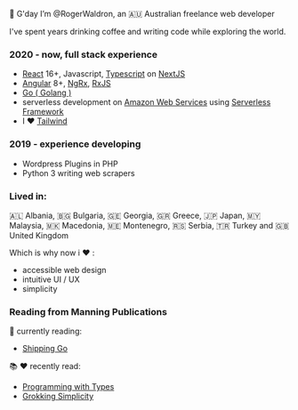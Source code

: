 👋 G'day I’m @RogerWaldron, an :australia: Australian freelance web developer

I've spent years drinking coffee and writing code while exploring the world.

### 2020 - now, full stack experience

- [React](https://react.dev/) 16+, Javascript, [Typescript](https://www.typescriptlang.org/) on [NextJS](https://nextjs.org/)
- [Angular](https://angular.io/) 8+, [NgRx](https://ngrx.io/), [RxJS](https://rxjs.dev/)
- [Go ( Golang )](https://go.dev/)
- serverless development on [Amazon Web Services](https://aws.amazon.com/) using [Serverless Framework](https://www.serverless.com/)
- I :heart: [Tailwind](https://tailwindcss.com/)

### 2019 - experience developing

- Wordpress Plugins in PHP
- Python 3 writing web scrapers

### Lived in:

:albania: Albania, :bulgaria: Bulgaria, :georgia: Georgia, :greece: Greece, :jp: Japan, :malaysia: Malaysia, :macedonia: Macedonia, :montenegro: Montenegro, :serbia: Serbia, :tr: Turkey and :gb: United Kingdom

Which is why now i :heart: :

- accessible web design
- intuitive UI / UX
- simplicity

### Reading from Manning Publications

:bookmark: currently reading:

- [Shipping Go](https://www.manning.com/books/shipping-go)

:books: :heart: recently read:

- [Programming with Types](https://www.manning.com/books/programming-with-types)
- [Grokking Simplicity](https://www.manning.com/books/grokking-simplicity) 

<!---
RogerWaldron/RogerWaldron is a ✨ special ✨ repository because its `README.md` (this file) appears on your GitHub profile.
You can click the Preview link to take a look at your changes.
--->
